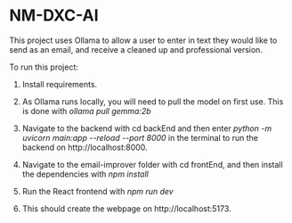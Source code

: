 # NM-DXC-AI
This project uses Ollama to allow a user to enter in text they would like to send as an email, and receive a cleaned up and professional version. 

To run this project:

1. Install requirements.

2. As Ollama runs locally, you will need to pull the model on first use. This is done with *ollama pull gemma:2b*

3. Navigate to the backend with cd backEnd and then enter *python -m uvicorn main:app --reload --port 8000* in the terminal to run the backend on http://localhost:8000.

4. Navigate to the email-improver folder with cd frontEnd, and then install the dependencies with *npm install*

5. Run the React frontend with *npm run dev*

6. This should create the webpage on http://localhost:5173.
